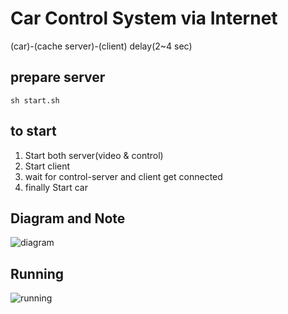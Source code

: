 # Car Control System via Internet

(car)-(cache server)-(client)
delay(2~4 sec)

## prepare server

``` 
sh start.sh
```

## to start
1. Start both server(video & control)
2. Start client
3. wait for control-server and client get connected
4. finally Start car

## Diagram and Note
![diagram](https://github.com/kevincho0316/car_remote_control_system/blob/main/readme/diagram.jpg)

## Running
![running](https://github.com/kevincho0316/car_remote_control_system/blob/main/readme/capture.png)
